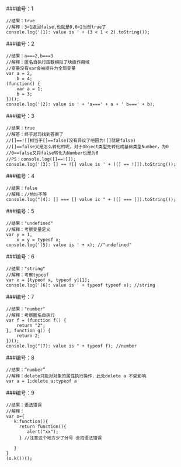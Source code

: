 ###编号：1

    //结果：true
    //解释：3<1返回false,也就是0,0<2当然true了
    console.log('(1): value is ' + (3 < 1 < 2).toString());

###编号：2

    //结果：a===2,b===3
    //解释：匿名自执行函数模拟了块级作用域
    //变量没有var会被提升为全局变量
    var a = 2,
        b = 4;
    (function() {
        var a = 1;
        b = 3;
    })();
    console.log('(2): value is ' + 'a===' + a + ' b===' + b);

###编号：3

    //结果：true
    //解答：终于尼玛找到答案了
    //[]==![]相当于[]==false(没有异议了吧因为![]就是false)
    //[]==false又是怎么转化的呢，对于Object类型先转化成基础类型Number，为0
    //0==false又将false转化为Number也是为0
    //PS：console.log([]==![]);
    console.log('(3): [] == ![] value is ' + ([] == ![]).toString());

###编号：4

    //结果：false
    //解释：//地址不等
    console.log("(4): [] === [] value is " + ([] === []).toString());

###编号：5

    //结果："undefined"
    //解释：考察变量定义
    var y = 1,
        x = y = typeof x;
    console.log('(5): value is ' + x); //"undefined"

###编号：6

    //结果："string"
    //解释：考察typeof
    var x = [typeof x, typeof y][1];
    console.log('(6): value is ' + typeof typeof x); //string

###编号：7

    //结果："number"
    //解释：考察匿名自执行
    var f = (function f() {
        return "2";
    }, function g() {
        return 2;
    })();
    console.log("(7): value is " + typeof f); //number

###编号：8

    //结果：“number”
    //解释：delete只能对对象的属性执行操作，此处delete a 不受影响
    var a = 1;delete a;typeof a
    
###编号：9
	
	//结果：语法错误
	//解释：	
	var o={
	   k:function(){
	     return function(){
	        alert("xx");
	     } //注意这个地方少了分号 会抱语法错误
	   
	   }
	}
	(o.k())();


    